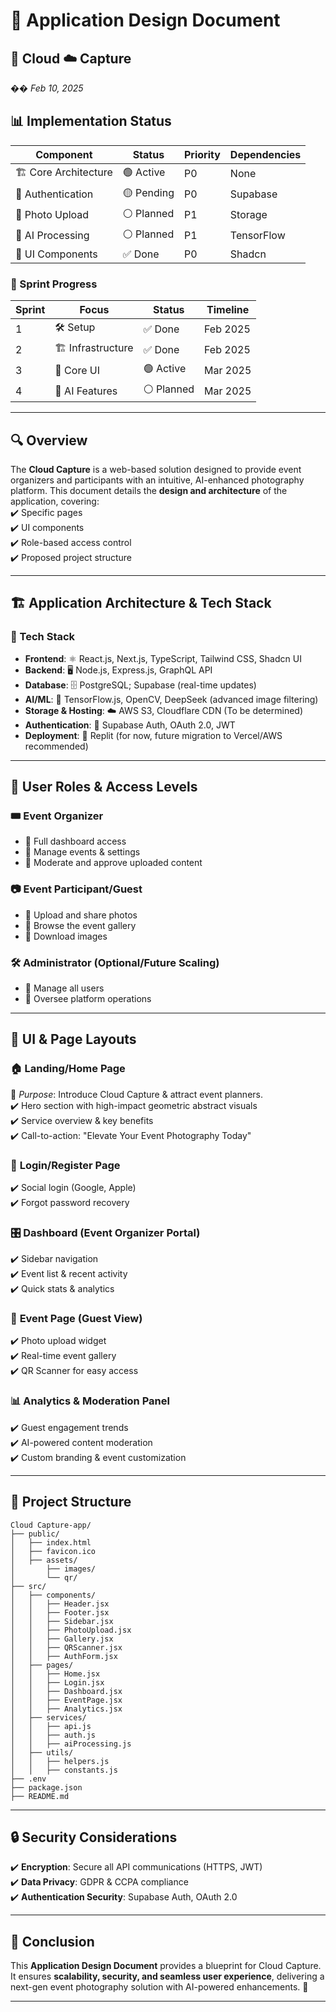 # 🎨 **Application Design Document**  

## 📸 Cloud ☁️ Capture  
�� *Feb 10, 2025*  

## 📊 Implementation Status

| Component | Status | Priority | Dependencies |
|-----------|---------|-----------|--------------|
| 🏗️ Core Architecture | 🟢 Active | P0 | None |
| 🔐 Authentication | 🟡 Pending | P0 | Supabase |
| 📸 Photo Upload | ⚪ Planned | P1 | Storage |
| 🤖 AI Processing | ⚪ Planned | P1 | TensorFlow |
| 📱 UI Components | ✅ Done | P0 | Shadcn |

### 🎯 Sprint Progress

| Sprint | Focus | Status | Timeline |
|--------|-------|--------|----------|
| 1 | 🛠️ Setup | ✅ Done | Feb 2025 |
| 2 | 🏗️ Infrastructure | ✅ Done | Feb 2025 |
| 3 | 📱 Core UI | 🟢 Active | Mar 2025 |
| 4 | 🤖 AI Features | ⚪ Planned | Mar 2025 |

---

## 🔍 Overview  
The **Cloud Capture** is a web-based solution designed to provide event organizers and participants with an intuitive, AI-enhanced photography platform. This document details the **design and architecture** of the application, covering:  
✔️ Specific pages  
✔️ UI components  
✔️ Role-based access control  
✔️ Proposed project structure  

---

## 🏗️ Application Architecture & Tech Stack  

### 🚀 Tech Stack  
- **Frontend**: ⚛️ React.js, Next.js, TypeScript, Tailwind CSS, Shadcn UI  
- **Backend**: 🖥️ Node.js, Express.js, GraphQL API  
- **Database**: 🗄️ PostgreSQL; Supabase (real-time updates)  
- **AI/ML**: 🤖 TensorFlow.js, OpenCV, DeepSeek (advanced image filtering)  
- **Storage & Hosting**: ☁️ AWS S3, Cloudflare CDN  (To be determined)
- **Authentication**: 🔑 Supabase Auth, OAuth 2.0, JWT  
- **Deployment**: 🚀 Replit (for now, future migration to Vercel/AWS recommended)  

---

## 👥 User Roles & Access Levels  
### 🎟️ **Event Organizer**  
- 🔹 Full dashboard access  
- 🔹 Manage events & settings  
- 🔹 Moderate and approve uploaded content  

### 📷 **Event Participant/Guest**  
- 🔹 Upload and share photos  
- 🔹 Browse the event gallery  
- 🔹 Download images  

### 🛠️ **Administrator** (Optional/Future Scaling)  
- 🔹 Manage all users  
- 🔹 Oversee platform operations  

---

## 🎨 UI & Page Layouts  
### 🏠 **Landing/Home Page**  
📍 *Purpose*: Introduce Cloud Capture & attract event planners.  
✔️ Hero section with high-impact geometric abstract visuals  
✔️ Service overview & key benefits  
✔️ Call-to-action: "Elevate Your Event Photography Today"  

### 🔐 **Login/Register Page**  
✔️ Social login (Google, Apple)  
✔️ Forgot password recovery  

### 🎛️ **Dashboard (Event Organizer Portal)**  
✔️ Sidebar navigation  
✔️ Event list & recent activity  
✔️ Quick stats & analytics  

### 📸 **Event Page (Guest View)**  
✔️ Photo upload widget  
✔️ Real-time event gallery  
✔️ QR Scanner for easy access  

### 📊 **Analytics & Moderation Panel**  
✔️ Guest engagement trends  
✔️ AI-powered content moderation  
✔️ Custom branding & event customization  

---

## 📂 Project Structure  

```
Cloud Capture-app/
├── public/
│   ├── index.html
│   ├── favicon.ico
│   ├── assets/
│       ├── images/
│       └── qr/
├── src/
│   ├── components/
│   │   ├── Header.jsx
│   │   ├── Footer.jsx
│   │   ├── Sidebar.jsx
│   │   ├── PhotoUpload.jsx
│   │   ├── Gallery.jsx
│   │   ├── QRScanner.jsx
│   │   ├── AuthForm.jsx
│   ├── pages/
│   │   ├── Home.jsx
│   │   ├── Login.jsx
│   │   ├── Dashboard.jsx
│   │   ├── EventPage.jsx
│   │   ├── Analytics.jsx
│   ├── services/
│   │   ├── api.js
│   │   ├── auth.js
│   │   ├── aiProcessing.js
│   ├── utils/
│   │   ├── helpers.js
│   │   ├── constants.js
├── .env
├── package.json
├── README.md
```

---

## 🔒 Security Considerations  
✔️ **Encryption**: Secure all API communications (HTTPS, JWT)  
✔️ **Data Privacy**: GDPR & CCPA compliance  
✔️ **Authentication Security**: Supabase Auth, OAuth 2.0  

---

## 🎯 Conclusion  
This **Application Design Document** provides a blueprint for Cloud Capture. It ensures **scalability, security, and seamless user experience**, delivering a next-gen event photography solution with AI-powered enhancements. 🚀  

---
